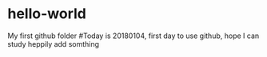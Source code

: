 # hello-world
My first github folder
#Today is 20180104, first day to use github, hope I can study heppily
add somthing